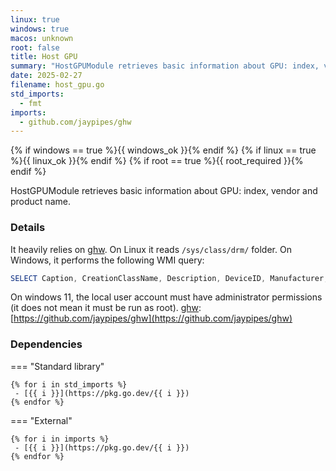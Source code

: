 ```yaml
---
linux: true
windows: true
macos: unknown
root: false
title: Host GPU
summary: "HostGPUModule retrieves basic information about GPU: index, vendor and product name."
date: 2025-02-27
filename: host_gpu.go
std_imports:
  - fmt
imports:
  - github.com/jaypipes/ghw
---
```


{% if windows == true %}{{ windows_ok }}{% endif %}
{% if linux == true %}{{ linux_ok }}{% endif %}
{% if root == true %}{{ root_required }}{% endif %}

HostGPUModule retrieves basic information about GPU: index, vendor and product name.

### Details


It heavily relies on [ghw](/github.com/jaypipes/ghw). On Linux it reads `/sys/class/drm/` folder. On Windows, it performs the following WMI query:

 ```ps1
 SELECT Caption, CreationClassName, Description, DeviceID, Manufacturer, Name, PNPClass, PNPDeviceID FROM Win32_PnPEntity
 ```

On windows 11, the local user account must have administrator permissions (it does not mean it must be run as root). [ghw](/github.com/jaypipes/ghw): [https://github.com/jaypipes/ghw](https://github.com/jaypipes/ghw)

### Dependencies

=== "Standard library"

	{% for i in std_imports %}
	 - [{{ i }}](https://pkg.go.dev/{{ i }})
	{% endfor %}

=== "External"

	{% for i in imports %}
	 - [{{ i }}](https://pkg.go.dev/{{ i }})
	{% endfor %}
